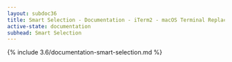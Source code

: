 ```yaml
---
layout: subdoc36
title: Smart Selection - Documentation - iTerm2 - macOS Terminal Replacement
active-state: documentation
subhead: Smart Selection
---
```

{% include 3.6/documentation-smart-selection.md %}
